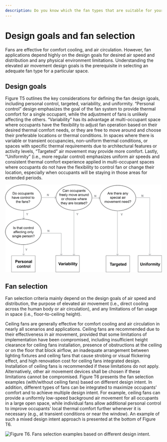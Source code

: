 ```yaml
---
description: Do you know which the fan types that are suitable for your building?
---
```


# Design goals and fan selection

Fans are effective for comfort cooling, and air circulation. However, fan applications depend highly on the design goals for desired air speed and distribution and any physical environment limitations. Understanding the elevated air movement design goals is the prerequisite in selecting an adequate fan type for a particular space.

## Design goals <a href="#_toc137824705" id="_toc137824705"></a>

Figure T5 outlines the key considerations for defining the fan design igoals, including personal control, targeted, variability, and uniformity. “Personal control” design emphasizes the goal of the fan system to provide thermal comfort for a single occupant, while the adjustment of fans is unlikely affecting the others. “Variability” has its advantage at multi-occupant space where occupants have the flexibility to adjust fan operation based on their desired thermal comfort needs, or they are free to move around and choose their preferable locations or thermal conditions. In spaces where there is variable or transient occupancies, non-uniform thermal conditions, or spaces with specific thermal requirements due to architectural features or activity levels, “Targeted” air movement may provide more comfort. Lastly, “Uniformity” (i.e., more regular control) emphasizes uniform air speeds and consistent thermal comfort experience applied in multi-occupant spaces where occupants do not have the flexibility to control fan or change their location, especially when occupants will be staying in those areas for extended periods.

![Figure T5. Flow chart of design intent for air speed and distribution.](<../.gitbook/assets/0 (8).png>)

## Fan selection <a href="#_toc137824706" id="_toc137824706"></a>

Fan selection criteria mainly depend on the design goals of air speed and distribution, the purpose of elevated air movement (i.e., direct cooling across the human body or air circulation), and any limitations of fan usage in space (i.e., floor-to-ceiling height).

Ceiling fans are generally effective for comfort cooling and air circulation in nearly all scenarios and applications. Ceiling fans are recommended due to their effectiveness in air movement, provided that some limitations of implementation have been compromised, including insufficient height clearance for ceiling fans installation, presence of obstructions at the ceiling or on the floor that block airflow, an inadequate arrangement between lighting fixtures and ceiling fans that cause strobing or visual flickering effect, and high renovation cost for ceiling fans integrated design. Installation of ceiling fans is recommended if these limitations do not apply. Alternatively, other air movement devices shall be chosen if these limitations cannot be compromised. Figure T6 presents the fan selection examples (with/without ceiling fans) based on different design intent. In addition, different types of fans can be integrated to maximize occupants’ comfort and to achieve multiple design intent. For example, ceiling fans can provide a uniformly low-speed background air movement for all occupants in a large open space, while individual fans allow additional personal control to improve occupants’ local thermal comfort further whenever it is necessary (e.g., at transient conditions or near the window). An example of such a mixed design intent approach is presented at the bottom of Figure T6.

![Figure T6. Fans selection examples based on different design intent.
](<../.gitbook/assets/1 (21).png>)
